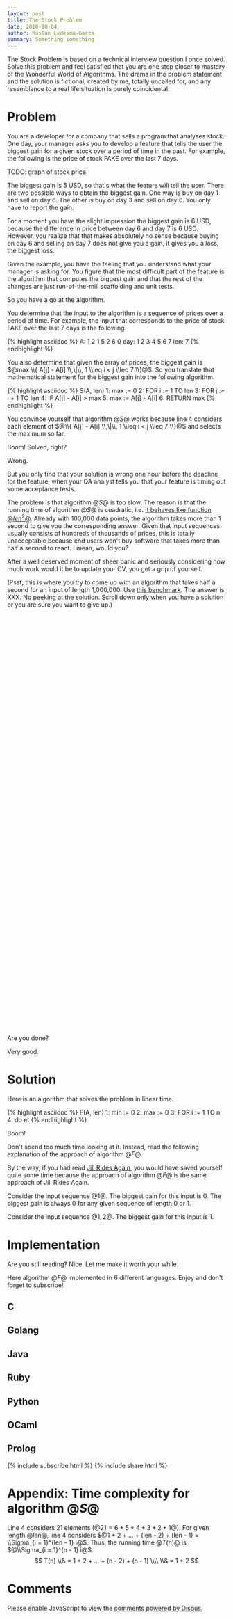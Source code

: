 ```yaml
---
layout: post
title: The Stock Problem
date: 2016-10-04
author: Ruslan Ledesma-Garza
summary: Something something
---
```


The Stock Problem is based on a technical interview question I once solved.
Solve this problem and feel satisfied that you are one step closer to mastery of the Wonderful World of Algorithms.
The drama in the problem statement and the solution is fictional, created by me, totally uncalled for, and any resemblance to a real life situation is purely coincidental.

# Problem

You are a developer for a company that sells a program that analyses stock.
One day, your manager asks you to develop a feature that tells the user the biggest gain for a given stock over a period of time in the past.
For example, the following is the price of stock FAKE over the last 7 days.

TODO: graph of stock price

The biggest gain is 5 USD, so that's what the feature will tell the user.
There are two possible ways to obtain the biggest gain.
One way is buy on day 1 and sell on day 6.
The other is buy on day 3 and sell on day 6.
You only have to report the gain.

For a moment you have the slight impression the biggest gain is 6 USD, because the difference in price between day 6 and day 7 is 6 USD.
However, you realize that that makes absolutely no sense because buying on day 6 and selling on day 7 does not give you a gain, it gives you a loss, the biggest loss.

Given the example, you have the feeling that you understand what your manager is asking for.
You figure that the most difficult part of the feature is the algorithm that computes the biggest gain and
that the rest of the changes are just run-of-the-mill scaffolding and unit tests.

So you have a go at the algorithm.

You determine that the input to the algorithm is a sequence of prices over a period of time.
For example, the input that corresponds to the price of stock FAKE over the last 7 days is the following.

{% highlight asciidoc %}
  A: 1 2 1 5 2 6 0
day: 1 2 3 4 5 6 7
len: 7
{% endhighlight %}

You also determine that given the array of prices, the biggest gain is $@max \\{ A[j] - A[i] \\,\|\\, 1 \\leq i < j \\leq 7 \\}@$.
So you translate that mathematical statement for the biggest gain into the following algorithm.

{% highlight asciidoc %}
S(A, len)
 1: max := 0
 2: FOR i := 1 TO len
 3:   FOR j := i + 1 TO len
 4:     IF A[j] - A[i] > max
 5:       max := A[j] - A[i]
 6: RETURN max
{% endhighlight %}

You convince yourself that algorithm $@S@$ works because line 4 considers each element of $@\\{ A[j] - A[i] \\,\|\\, 1 \\leq i < j \\leq 7 \\}@$ and selects the maximum so far.

Boom! Solved, right?

Wrong.

But you only find that your solution is wrong one hour before the deadline for the feature, when your QA analyst tells you that your feature is timing out some acceptance tests.

The problem is that algorithm $@S@$ is too slow.
The reason is that the running time of algorithm $@S@$ is cuadratic, i.e. [it behaves like function $@len ^ 2@$](#complexity-S).
Already with 100,000 data points, the algorithm takes more than 1 second to give you the corresponding answer.
Given that input sequences usually consists of hundreds of thousands of prices, this is totally unacceptable because end users won't buy software that takes more than half a second to react.
I mean, would you?

After a well deserved moment of sheer panic and seriously considering how much work would it be to update your CV, you get a grip of yourself.

(Psst, this is where you try to come up with an algorithm that takes half a second for an input of length 1,000,000.
Use [this benchmark](#).
The answer is XXX.
No peeking at the solution.
Scroll down only when you have a solution or you are sure you want to give up.)

<br>
<br>
<br>
<br>
<br>
<br>
<br>
<br>
<br>
<br>
<br>
<br>
<br>
<br>
<br>
<br>
<br>
<br>
<br>
<br>
<br>
<br>
<br>
<br>
<br>
<br>
<br>
<br>
<br>
<br>
<br>
<br>
<br>
<br>
<br>
<br>
<br>
<br>
<br>
<br>
<br>
<br>
<br>
<br>
<br>
<br>
<br>
<br>
<br>
<br>
<br>
<br>
<br>
<br>
<br>
<br>

Are you done?

Very good.

# Solution

Here is an algorithm that solves the problem in linear time.

{% highlight asciidoc %}
F(A, len)
 1: min := 0
 2: max := 0
 3: FOR i := 1 TO n
 4:   do et
{% endhighlight %}

Boom!

Don't spend too much time looking at it.
Instead, read the following explanation of the approach of algorithm $@F@$.

By the way, if you had read [Jill Rides Again](/2016/03/05/jill-rides-again.html), you would have saved yourself quite some time because the approach of algorithm $@F@$ is the same approach of Jill Rides Again.

Consider the input sequence $@1@$.
The biggest gain for this input is 0.
The biggest gain is always 0 for any given sequence of length 0 or 1.

Consider the input sequence $@1, 2@$.
The biggest gain for this input is 1.


# Implementation

Are you still reading?
Nice.
Let me make it worth your while.

Here algorithm $@F@$ implemented in 6 different languages.
Enjoy and don't forget to subscribe!

## C

## Golang

## Java

## Ruby

## Python

## OCaml

## Prolog



{% include subscribe.html %}
{% include share.html %}

# Appendix: Time complexity for algorithm $@S@$

Line 4 considers 21 elements ($@21 = 6 + 5 + 4 + 3 + 2 + 1@$).
For given length $@len@$, line 4 considers $@1 + 2 + ... + (len - 2) + (len - 1) = \\Sigma_{i = 1}^{len - 1} i@$.
Thus, the running time $@T(n)@$ is $@\\Sigma_{i = 1}^{n - 1} i@$.
$$
T(n) \\& = 1 + 2 + ... + (n - 2) + (n - 1) \\\\
     \\& = 1 + 2
$$

# Comments

<div id="disqus_thread"></div>
<script>
    /**
     *  RECOMMENDED CONFIGURATION VARIABLES: EDIT AND UNCOMMENT THE SECTION BELOW TO INSERT DYNAMIC VALUES FROM YOUR PLATFORM OR CMS.
     *  LEARN WHY DEFINING THESE VARIABLES IS IMPORTANT: https://disqus.com/admin/universalcode/#configuration-variables
     */
    var disqus_config = function () {
        this.page.url = 'http://ruslanledesma.com/2016/10/04/the-trading-problem.html';  // Replace PAGE_URL with your page's canonical URL variable
        this.page.identifier = '2016-10-04-the-trading-problem'; // Replace PAGE_IDENTIFIER with your page's unique identifier variable
    };
    (function() {  // DON'T EDIT BELOW THIS LINE
        var d = document, s = d.createElement('script');

        s.src = '//definecode.disqus.com/embed.js';

        s.setAttribute('data-timestamp', +new Date());
        (d.head || d.body).appendChild(s);
    })();
</script>
<noscript>Please enable JavaScript to view the <a
        href="https://disqus.com/?ref_noscript"
        rel="nofollow">comments powered by Disqus.</a></noscript>
